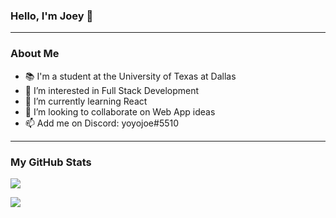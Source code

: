 ### Hello, I'm Joey 👋
---
### About Me
- 📚 I'm a student at the University of Texas at Dallas
- 👀 I’m interested in Full Stack Development
- 🌱 I’m currently learning React
- 💞️ I’m looking to collaborate on Web App ideas
- 📫 Add me on Discord: yoyojoe#5510
---
### My GitHub Stats
<p align='start'>
<img align="center" src="https://github-readme-stats.vercel.app/api?username=joeychrys&show_icons=true&line_height=27&count_private=true&title_color=ffffff&text_color=c9cacc&icon_color=2bbc8a&bg_color=1d1f21" />
</p>
<p align='start'>
<img align="center" src="https://github-readme-stats.vercel.app/api/top-langs/?username=joeychrys&title_color=ffffff&text_color=c9cacc&icon_color=2bbc8a&bg_color=1d1f21" />
</p>
